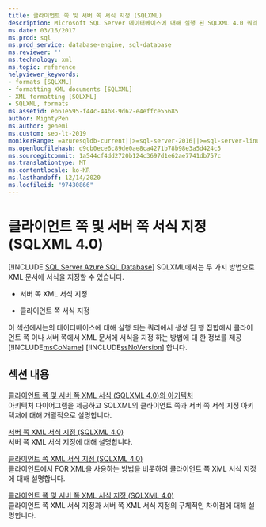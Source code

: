 ```yaml
---
title: 클라이언트 쪽 및 서버 쪽 서식 지정 (SQLXML)
description: Microsoft SQL Server 데이터베이스에 대해 실행 된 SQLXML 4.0 쿼리에서 생성 된 문서의 클라이언트 쪽 및 서버 쪽 XML 서식에 대해 알아봅니다.
ms.date: 03/16/2017
ms.prod: sql
ms.prod_service: database-engine, sql-database
ms.reviewer: ''
ms.technology: xml
ms.topic: reference
helpviewer_keywords:
- formats [SQLXML]
- formatting XML documents [SQLXML]
- XML formatting [SQLXML]
- SQLXML, formats
ms.assetid: eb61e595-f44c-44b8-9d62-e4effce55685
author: MightyPen
ms.author: genemi
ms.custom: seo-lt-2019
monikerRange: =azuresqldb-current||>=sql-server-2016||>=sql-server-linux-2017||=azuresqldb-mi-current
ms.openlocfilehash: d9cb0ece6c89de0ae8ca4271b78b98e3a5d424c5
ms.sourcegitcommit: 1a544cf4dd2720b124c3697d1e62ae7741db757c
ms.translationtype: MT
ms.contentlocale: ko-KR
ms.lasthandoff: 12/14/2020
ms.locfileid: "97430866"
---
```

# <a name="client-side-and-server-side-formatting-sqlxml-40"></a>클라이언트 쪽 및 서버 쪽 서식 지정(SQLXML 4.0)
[!INCLUDE [SQL Server Azure SQL Database](../../../includes/applies-to-version/sql-asdb.md)]
  SQLXML에서는 두 가지 방법으로 XML 문서에 서식을 지정할 수 있습니다.  
  
-   서버 쪽 XML 서식 지정  
  
-   클라이언트 쪽 서식 지정  
  
 이 섹션에서는의 데이터베이스에 대해 실행 되는 쿼리에서 생성 된 행 집합에서 클라이언트 쪽 이나 서버 쪽에서 XML 문서에 서식을 지정 하는 방법에 대 한 정보를 제공 [!INCLUDE[msCoName](../../../includes/msconame-md.md)] [!INCLUDE[ssNoVersion](../../../includes/ssnoversion-md.md)] 합니다.  
  
## <a name="in-this-section"></a>섹션 내용  
 [클라이언트 쪽 및 서버 쪽 XML 서식 &#40;SQLXML 4.0&#41;의 아키텍처 ](../../../relational-databases/sqlxml/formatting/architecture-of-client-side-and-server-side-xml-formatting-sqlxml-4-0.md)  
 아키텍처 다이어그램을 제공하고 SQLXML의 클라이언트 쪽과 서버 쪽 서식 지정 아키텍처에 대해 개괄적으로 설명합니다.  
  
 [서버 쪽 XML 서식 지정 &#40;SQLXML 4.0&#41;](../../../relational-databases/sqlxml/formatting/server-side-xml-formatting-sqlxml-4-0.md)  
 서버 쪽 XML 서식 지정에 대해 설명합니다.  
  
 [클라이언트 쪽 XML 서식 지정 &#40;SQLXML 4.0&#41;](../../../relational-databases/sqlxml/formatting/client-side-xml-formatting-sqlxml-4-0.md)  
 클라이언트에서 FOR XML을 사용하는 방법을 비롯하여 클라이언트 쪽 XML 서식 지정에 대해 설명합니다.  
  
 [클라이언트 쪽 및 서버 쪽 XML 서식 지정 &#40;SQLXML 4.0&#41;](../../../relational-databases/sqlxml/formatting/client-side-vs-server-side-xml-formatting-sqlxml-4-0.md)  
 클라이언트 쪽 XML 서식 지정과 서버 쪽 XML 서식 지정의 구체적인 차이점에 대해 설명합니다.  
  
  
